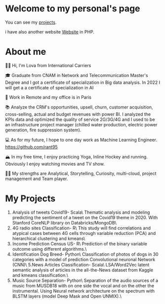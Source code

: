 # Welcome to my personal's page

You can see my [projects](https://github.com/rant95/).

i have also another website [Website](http://zarius.free.fr//) in PHP.

# About me

👋🏽 Hi, I'm Lova from International Carriers

🎓 Graduate from CNAM in Network and Telecommunication Master's Degree and I got a certificate of specialization in Big data analysis. In 2022 I will get a a certificate of specialization in AI

🌇 Work in Remote and my office is in Paris
 
📚 Analyze the CRM's opportunities, upsell, churn, customer acquisition, cross-selling, actual and budget revenues with power BI.
I analyzed the KPIs data and optimized the quality of service 2G/3G/4G and I used to be an infrastructure project manager (chilled water production, electric power generation, fire suppression system).

💻 As for my future, I hope to one day work as Machine Learning Engineer. https://github.com/rant95

🏔 In my free time, I enjoy practicing Yoga, Inline Hockey and running. Obviously I enjoy watching movies and TV show.

💪🏽 My strengths are Analytical, Storytelling, Curiosity, multi-cloud, project management and Team player.



# My Projects

1. Analysis of tweets Covid19- Scala\\
Thematic analysis and modeling predicting the sentiment of a tweet on the Covid19 theme in 2020. With Stanford CoreNLP library on Databricks/MongoDB\\
2. 4G radio sites Classification- R\\
This study will find correlations and atypical cases between 4G cells through variable reduction (PCA) and hierarchical clustering and kmeans\\
3. Income Prediction Census US- R\\
Prediction of the binary variable outcome using different algorithms.\\
4. Identification Dog Breed- Python\\
Classification of photos of dogs in 30 categories with a model of prediction Convolutional neuronal Network (CNN)\\
5.News Articles Classification- Scala\\
LSA/Word2Vec latent semantic analysis of articles in the all-the-News dataset from Kaggle and kmeans classification.\\
6. Music Source Separation- Python\\
Separation of the audio sources of a music from MUSDB18 with on one side the vocal and on the other the instrumental. Using Neural network architecture on the spectrum with BLSTM layers (model Deep Mask and Open UNMIX).\\



